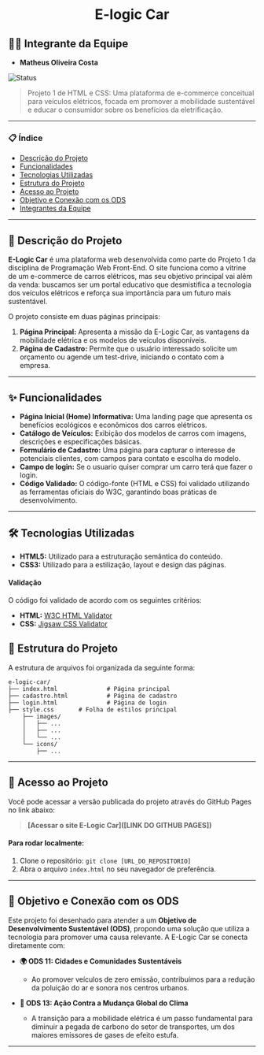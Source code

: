 <h1 align="center"> E-logic Car </h1>

## 👨‍💻 Integrante da Equipe

* **Matheus Oliveira Costa**

![Status](https://img.shields.io/badge/status-em_desenvolvimento-yellow)

> Projeto 1 de HTML e CSS: Uma plataforma de e-commerce conceitual para veículos elétricos, focada em promover a mobilidade sustentável e educar o consumidor sobre os benefícios da eletrificação.

---

### 📋 Índice

* [Descrição do Projeto](#descrição-do-projeto)
* [Funcionalidades](#funcionalidades)
* [Tecnologias Utilizadas](#tecnologias-utilizadas)
* [Estrutura do Projeto](#estrutura-do-projeto)
* [Acesso ao Projeto](#acesso-ao-projeto)
* [Objetivo e Conexão com os ODS](#objetivo-e-conexão-com-os-ods)
* [Integrantes da Equipe](#integrantes-da-equipe)

---

## 📖 Descrição do Projeto

**E-Logic Car** é uma plataforma web desenvolvida como parte do Projeto 1 da disciplina de Programação Web Front-End. O site funciona como a vitrine de um e-commerce de carros elétricos, mas seu objetivo principal vai além da venda: buscamos ser um portal educativo que desmistifica a tecnologia dos veículos elétricos e reforça sua importância para um futuro mais sustentável.

O projeto consiste em duas páginas principais:
1.  **Página Principal:** Apresenta a missão da E-Logic Car, as vantagens da mobilidade elétrica e os modelos de veículos disponíveis.
2.  **Página de Cadastro:** Permite que o usuário interessado solicite um orçamento ou agende um test-drive, iniciando o contato com a empresa.

---

## ✨ Funcionalidades

* **Página Inicial (Home) Informativa:** Uma landing page que apresenta os benefícios ecológicos e econômicos dos carros elétricos.
* **Catálogo de Veículos:** Exibição dos modelos de carros com imagens, descrições e especificações básicas.
* **Formulário de Cadastro:** Uma página para capturar o interesse de potenciais clientes, com campos para contato e escolha do modelo.
* **Campo de login:** Se o usuario quiser comprar um carro terá que fazer o login.
* **Código Validado:** O código-fonte (HTML e CSS) foi validado utilizando as ferramentas oficiais do W3C, garantindo boas práticas de desenvolvimento.
---

## 🛠️ Tecnologias Utilizadas

* **HTML5:** Utilizado para a estruturação semântica do conteúdo.
* **CSS3:** Utilizado para a estilização, layout e design das páginas.

#### Validação
O código foi validado de acordo com os seguintes critérios:
* **HTML:** [W3C HTML Validator](https://validator.w3.org/)
* **CSS:** [Jigsaw CSS Validator](https://jigsaw.w3.org/css-validator/)

## 📁 Estrutura do Projeto

A estrutura de arquivos foi organizada da seguinte forma:

```
e-logic-car/
├── index.html              # Página principal
├── cadastro.html           # Página de cadastro
├── login.html              # Página de login
├── style.css       # Folha de estilos principal
    ├── images/
    │   ├── ...
    │   ├── ...
    │   └── ...
    └── icons/
        ├── ...
```

---

## 🚀 Acesso ao Projeto

Você pode acessar a versão publicada do projeto através do GitHub Pages no link abaixo:

> **[Acessar o site E-Logic Car]([LINK DO GITHUB PAGES])**

#### Para rodar localmente:
1.  Clone o repositório: `git clone [URL_DO_REPOSITORIO]`
2.  Abra o arquivo `index.html` no seu navegador de preferência.

---

## 🎯 Objetivo e Conexão com os ODS

Este projeto foi desenhado para atender a um **Objetivo de Desenvolvimento Sustentável (ODS)**, propondo uma solução que utiliza a tecnologia para promover uma causa relevante. A E-Logic Car se conecta diretamente com:

* **🌍 ODS 11: Cidades e Comunidades Sustentáveis**
    * Ao promover veículos de zero emissão, contribuímos para a redução da poluição do ar e sonora nos centros urbanos.

* **💨 ODS 13: Ação Contra a Mudança Global do Clima**
    * A transição para a mobilidade elétrica é um passo fundamental para diminuir a pegada de carbono do setor de transportes, um dos maiores emissores de gases de efeito estufa.

---
